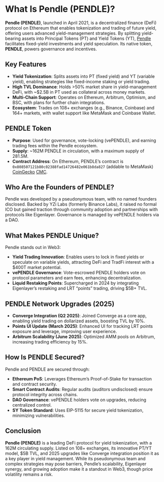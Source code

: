 # What Is Pendle (PENDLE)?

**Pendle (PENDLE)**, launched in April 2021, is a decentralized finance (DeFi) protocol on Ethereum that enables tokenization and trading of future yield, offering users advanced yield-management strategies. By splitting yield-bearing assets into Principal Tokens (PT) and Yield Tokens (YT), [Pendle](https://www.pendle.finance/) facilitates fixed-yield investments and yield speculation. Its native token, **PENDLE**, powers governance and incentives. 

## Key Features
- **Yield Tokenization**: Splits assets into PT (fixed yield) and YT (variable yield), enabling strategies like fixed-income staking or yield trading.
- **High TVL Dominance**: Holds >50% market share in yield-management DeFi, with ~$2.5B in PT used as collateral across money markets.
- **Multi-Chain Support**: Operates on Ethereum, Arbitrum, Optimism, and BSC, with plans for further chain integrations.
- **Ecosystem**: Trades on 108+ exchanges (e.g., Binance, Coinbase) and 164+ markets, with wallet support like MetaMask and Coinbase Wallet.

## PENDLE Token
- **Purpose**: Used for governance, vote-locking (vePENDLE), and earning trading fees within the Pendle ecosystem.
- **Supply**: ~162M PENDLE in circulation, with a maximum supply of 281.5M.
- **Contract Address**: On Ethereum, PENDLE’s contract is `0x808507121b80c02388fad14726482e061b8da827` (addable to MetaMask) [CoinGecko](https://www.coingecko.com/en/coins/pendle) [CMC](https://coinmarketcap.com/currencies/pendle/).

## Who Are the Founders of PENDLE?

Pendle was developed by a pseudonymous team, with no named founders disclosed. Backed by YZi Labs (formerly Binance Labs), it raised no formal ICO but gained traction through community adoption and partnerships with protocols like Eigenlayer. Governance is managed by vePENDLE holders via a DAO.

## What Makes PENDLE Unique?

Pendle stands out in Web3:
- **Yield Trading Innovation**: Enables users to lock in fixed yields or speculate on variable yields, attracting DeFi and TradFi interest with a $400T market potential.
- **vePENDLE Governance**: Vote-escrowed PENDLE holders vote on protocol parameters and earn fees, enhancing decentralization.
- **Liquid Restaking Points**: Supercharged in 2024 by integrating Eigenlayer’s restaking and LRT “points” trading, driving $5B+ TVL.


## PENDLE Network Upgrades (2025)
- **Converge Integration (Q2 2025)**: Joined Converge as a core app, enabling yield trading on dollarized assets, boosting TVL by 10%.
- **Points UI Update (March 2025)**: Enhanced UI for tracking LRT points exposure and leverage, improving user experience.
- **Arbitrum Scalability (June 2025)**: Optimized AMM pools on Arbitrum, increasing trading efficiency by 15%.

## How Is PENDLE Secured?

Pendle and PENDLE are secured through:
- **Ethereum PoS**: Leverages Ethereum’s Proof-of-Stake for transaction and contract security.
- **Smart Contract Audits**: Regular audits (auditors undisclosed) ensure protocol integrity across chains.
- **DAO Governance**: vePENDLE holders vote on upgrades, reducing centralized control.
- **SY Token Standard**: Uses EIP-5115 for secure yield tokenization, minimizing vulnerabilities.

## Conclusion

**Pendle (PENDLE)** is a leading DeFi protocol for yield tokenization, with a 162M circulating supply. Listed on 108+ exchanges, its innovative PT/YT model, $5B TVL, and 2025 upgrades like Converge integration position it as a key player in yield management. While its pseudonymous team and complex strategies may pose barriers, Pendle’s scalability, Eigenlayer synergy, and growing adoption make it a standout in Web3, though price volatility remains a risk.